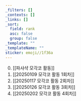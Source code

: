 ```yaml
---
_filters: []
_contexts: []
_links: []
_sort:
  field: rank
  asc: false
  group: false
_template: ""
_templateName: ""
sticker: emoji//1f36a
---
```

0. [[파샤샥 모각코 활동]]
1. [[20250109 모각코 활동 1회차]]
2. [[20250117 모각코 활동 2회차]]
3. [[20250126 모각코 활동 3회차]]
4. [[20250202 모각코 활동 4회차]]